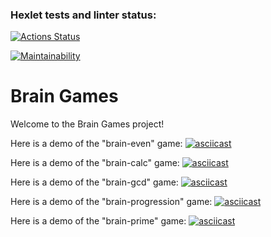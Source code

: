 ### Hexlet tests and linter status:
[![Actions Status](https://github.com/maxgrin04/python-project-49/actions/workflows/hexlet-check.yml/badge.svg)](https://github.com/maxgrin04/python-project-49/actions)

[![Maintainability](https://api.codeclimate.com/v1/badges/0d7ecefcf286ffe5cd0d/maintainability)](https://codeclimate.com/github/maxgrin04/python-project-49/maintainability)

# Brain Games
Welcome to the Brain Games project!

Here is a demo of the "brain-even" game:
[![asciicast]( https://asciinema.org/a/VgtjsT7Zrv59u48DllOo0JR44.svg)](https://asciinema.org/a/VgtjsT7Zrv59u48DllOo0JR44)

Here is a demo of the "brain-calc" game:
[![asciicast](  https://asciinema.org/a/9RnG8EfrvUuxKYKOoNFBFr73S.svg)]( https://asciinema.org/a/9RnG8EfrvUuxKYKOoNFBFr73S)

Here is a demo of the "brain-gcd" game:
[![asciicast](  https://asciinema.org/a/A4DuHUt6UfWdYl2I4gEWH0TAe.svg)]( https://asciinema.org/a/A4DuHUt6UfWdYl2I4gEWH0TAe)

Here is a demo of the "brain-progression" game:
[![asciicast](  https://asciinema.org/a/blradfNpWXhucJnMUVphEiwA9.svg)]( https://asciinema.org/a/blradfNpWXhucJnMUVphEiwA9)

Here is a demo of the "brain-prime" game:
[![asciicast](  https://asciinema.org/a/XbWNNZWR1OxrKBdoVEeDlexGe.svg)]( https://asciinema.org/a/XbWNNZWR1OxrKBdoVEeDlexGe)